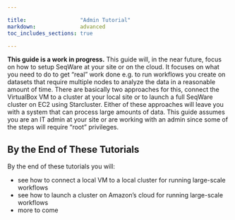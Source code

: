 ```yaml
---

title:                 "Admin Tutorial"
markdown:              advanced
toc_includes_sections: true

---
```


**This guide is a work in progress.**
This guide will, in the near future, focus on how to setup SeqWare at your site or on the cloud.
It focuses on what you need to do to get “real” work done e.g. to run workflows you create on
datasets that require multiple nodes to analyze the data in a reasonable amount of time.
There are basically two approaches for this, connect the VirtualBox VM to a cluster at your
local site or to launch a full SeqWare cluster on EC2 using Starcluster. Either of these
approaches will leave you with a system that can process large amounts of data. This guide
assumes you are an IT admin at your site or are working with an admin since some of the
steps will require “root” privileges.

## By the End of These Tutorials

By the end of these tutorials you will:

* see how to connect a local VM to a local cluster for running large-scale workflows
* see how to launch a cluster on Amazon’s cloud for running large-scale workflows
* more to come
